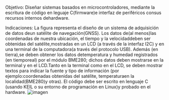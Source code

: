 Objetivo:
Diseñar sistemas basados en microcontroladores, mediante la escritura de código en leguaje C(firmware)e interfaz de periféricos consus recursos internos dehardware.

Indicaciones:
La figura representa el diseño de un sistema de adquisición de datos deun satélite de navegación(GNSS). 
Los datos de(al menos)las coordenadas de nuestra ubicación, el tiempo y la velocidaddeben ser obtenidas del satélite,mostradas en un LCD 
(a través de la interfaz I2C) y en una terminal de la computadora(a través del protocolo USB). 
Además (en tierra),se deben obtener los datos detemperatura y humedad registrados (en tiemporeal) por el módulo BME280; 
dichos datos deben mostrarse en la terminal y en el LCD.Tanto en la terminal como en el LCD, se deben mostrar textos para indicar la fuente y 
tipo de información (por ejemplo:coordenadas obtenidas del satélite, temperaturaen la localidad(BME280)y otras).
El código debe ser escrito en lenguaje C (usando KEIL o su entorno de programación en Linux)y probado en el hardware.
![imagen](https://github.com/user-attachments/assets/cacade36-378b-4408-b397-493afe4ffde7)
